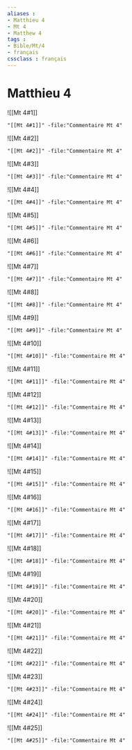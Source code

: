 ```yaml
---
aliases : 
- Matthieu 4
- Mt 4
- Matthew 4
tags : 
- Bible/Mt/4
- français
cssclass : français
---
```


# Matthieu 4

![[Mt 4#1]]

```query
"[[Mt 4#1]]" -file:"Commentaire Mt 4"
```

![[Mt 4#2]]

```query
"[[Mt 4#2]]" -file:"Commentaire Mt 4"
```

![[Mt 4#3]]

```query
"[[Mt 4#3]]" -file:"Commentaire Mt 4"
```

![[Mt 4#4]]

```query
"[[Mt 4#4]]" -file:"Commentaire Mt 4"
```

![[Mt 4#5]]

```query
"[[Mt 4#5]]" -file:"Commentaire Mt 4"
```

![[Mt 4#6]]

```query
"[[Mt 4#6]]" -file:"Commentaire Mt 4"
```

![[Mt 4#7]]

```query
"[[Mt 4#7]]" -file:"Commentaire Mt 4"
```

![[Mt 4#8]]

```query
"[[Mt 4#8]]" -file:"Commentaire Mt 4"
```

![[Mt 4#9]]

```query
"[[Mt 4#9]]" -file:"Commentaire Mt 4"
```

![[Mt 4#10]]

```query
"[[Mt 4#10]]" -file:"Commentaire Mt 4"
```

![[Mt 4#11]]

```query
"[[Mt 4#11]]" -file:"Commentaire Mt 4"
```

![[Mt 4#12]]

```query
"[[Mt 4#12]]" -file:"Commentaire Mt 4"
```

![[Mt 4#13]]

```query
"[[Mt 4#13]]" -file:"Commentaire Mt 4"
```

![[Mt 4#14]]

```query
"[[Mt 4#14]]" -file:"Commentaire Mt 4"
```

![[Mt 4#15]]

```query
"[[Mt 4#15]]" -file:"Commentaire Mt 4"
```

![[Mt 4#16]]

```query
"[[Mt 4#16]]" -file:"Commentaire Mt 4"
```

![[Mt 4#17]]

```query
"[[Mt 4#17]]" -file:"Commentaire Mt 4"
```

![[Mt 4#18]]

```query
"[[Mt 4#18]]" -file:"Commentaire Mt 4"
```

![[Mt 4#19]]

```query
"[[Mt 4#19]]" -file:"Commentaire Mt 4"
```

![[Mt 4#20]]

```query
"[[Mt 4#20]]" -file:"Commentaire Mt 4"
```

![[Mt 4#21]]

```query
"[[Mt 4#21]]" -file:"Commentaire Mt 4"
```

![[Mt 4#22]]

```query
"[[Mt 4#22]]" -file:"Commentaire Mt 4"
```

![[Mt 4#23]]

```query
"[[Mt 4#23]]" -file:"Commentaire Mt 4"
```

![[Mt 4#24]]

```query
"[[Mt 4#24]]" -file:"Commentaire Mt 4"
```

![[Mt 4#25]]

```query
"[[Mt 4#25]]" -file:"Commentaire Mt 4"
```


